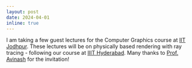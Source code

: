 ```yaml
---
layout: post
date: 2024-04-01
inline: true
---
```


I am taking a few guest lectures for the Computer Graphics course at <a href="https://www.iitj.ac.in/">IIT Jodhpur</a>. These lectures will be on physically based rendering with ray tracing - following our course at <a href="https://www.iiit.ac.in/">IIIT Hyderabad</a>. Many thanks to <a href="https://3dcomputervision.github.io/about/">Prof. Avinash</a> for the invitation!